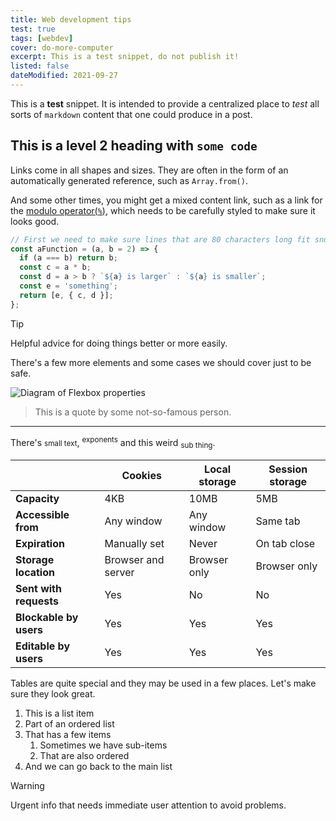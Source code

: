 ```yaml
---
title: Web development tips
test: true
tags: [webdev]
cover: do-more-computer
excerpt: This is a test snippet, do not publish it!
listed: false
dateModified: 2021-09-27
---
```


This is a **test** snippet. It is intended to provide a centralized place to _test_ all sorts of `markdown` content that one could produce in a post.

## This is a level 2 heading with `some code`

Links come in all shapes and sizes. They are often in the form of an automatically generated reference, such as `Array.from()`.

And some other times, you might get a mixed content link, such as a link for the [modulo operator(`%`)](https://developer.mozilla.org/en-US/docs/Web/JavaScript/Reference/Operators/Remainder), which needs to be carefully styled to make sure it looks good.

```js [aFunction.js]
// First we need to make sure lines that are 80 characters long fit snugly here.
const aFunction = (a, b = 2) => {
  if (a === b) return b;
  const c = a * b;
  const d = a > b ? `${a} is larger` : `${a} is smaller`;
  const e = 'something';
  return [e, { c, d }];
};
```

> [!TIP]
>
> Helpful advice for doing things better or more easily.

There's a few more elements and some cases we should cover just to be safe.

![Diagram of Flexbox properties](./illustrations/flexbox-diagram.svg)

> This is a quote by some not-so-famous person.

---

There's <small>small text</small>, <sup>exponents</sup> and this weird <sub>sub thing</sub>.

|    | Cookies | Local storage | Session storage |
| -- | -- | -- | -- |
| **Capacity** | 4KB | 10MB | 5MB |
| **Accessible from** | Any window | Any window | Same tab |
| **Expiration** | Manually set | Never | On tab close |
| **Storage location** | Browser and server | Browser only | Browser only |
| **Sent with requests** | Yes | No | No |
| **Blockable by users** | Yes | Yes | Yes |
| **Editable by users** | Yes | Yes | Yes |

Tables are quite special and they may be used in a few places. Let's make sure they look great.

1. This is a list item
2. Part of an ordered list
3. That has a few items
   1. Sometimes we have sub-items
   2. That are also ordered
4. And we can go back to the main list

> [!WARNING]
>
> Urgent info that needs immediate user attention to avoid problems.
